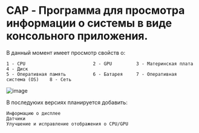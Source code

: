 # CAP - Программа для просмотра информации о системы в виде консольного приложения.

В данный момент имеет просмотр свойств о:
```
1 - CPU                         2 - GPU         3 - Материнская плата           4 - Диск
5 - Оперативная память          6 - Батарея     7 - Оперативная система (OS)    8 - Cеть
```

![image](https://github.com/user-attachments/assets/ea7e38b5-67c3-43d3-921a-2b6b6545c117)

В последуюих версиях планируется добавить:
```
Информацию о дисплее
Датчики
Улучшение и исправление отображения о CPU/GPU
```
